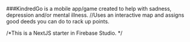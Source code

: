 ###KindredGo is a mobile app/game created to help with sadness, depression and/or mental illness.
//Uses an interactive map and assigns good deeds you can do to rack up points.


/*This is a NextJS starter in Firebase Studio.
*/
